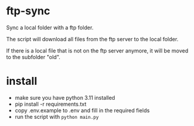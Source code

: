 # ftp-sync
Sync a local folder with a ftp folder.

The script will download all files from the ftp server to the local folder.

If there is a local file that is not on the ftp server anymore, it will be moved to the subfolder "old".


# install
- make sure you have python 3.11 installed
- pip install -r requirements.txt
- copy .env.example to .env and fill in the required fields
- run the script with `python main.py`


